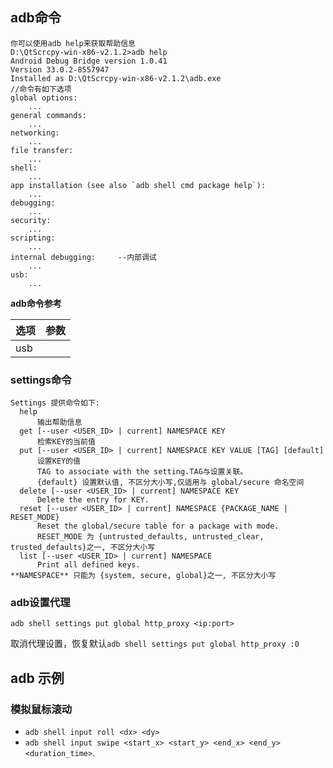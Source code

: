 ## adb命令

```
你可以使用adb help来获取帮助信息
D:\QtScrcpy-win-x86-v2.1.2>adb help
Android Debug Bridge version 1.0.41
Version 33.0.2-8557947
Installed as D:\QtScrcpy-win-x86-v2.1.2\adb.exe
//命令有如下选项
global options:
	...
general commands:
	...
networking:
	...
file transfer:
	...
shell:
	...
app installation (see also `adb shell cmd package help`):
	...
debugging:
	...
security:
	...
scripting:
	...
internal debugging:		--内部调试
	...
usb:
	...
```

**adb命令参考**

|		选项			|		参数			|
|		---			|		---			|
|		usb			|		|

### settings命令
```
Settings 提供命令如下:
  help
      输出帮助信息
  get [--user <USER_ID> | current] NAMESPACE KEY
	  检索KEY的当前值
  put [--user <USER_ID> | current] NAMESPACE KEY VALUE [TAG] [default]
      设置KEY的值
      TAG to associate with the setting.TAG与设置关联。
      {default} 设置默认值, 不区分大小写,仅适用与 global/secure 命名空间
  delete [--user <USER_ID> | current] NAMESPACE KEY
      Delete the entry for KEY.
  reset [--user <USER_ID> | current] NAMESPACE {PACKAGE_NAME | RESET_MODE}
      Reset the global/secure table for a package with mode.
      RESET_MODE 为 {untrusted_defaults, untrusted_clear, trusted_defaults}之一, 不区分大小写
  list [--user <USER_ID> | current] NAMESPACE
      Print all defined keys.
**NAMESPACE** 只能为 {system, secure, global}之一, 不区分大小写
```
### adb设置代理

`adb shell settings put global http_proxy <ip:port>`

取消代理设置，恢复默认`adb shell settings put global http_proxy :0`

## adb 示例

### 模拟鼠标滚动
- `adb shell input roll <dx> <dy>`
- `adb shell input swipe <start_x> <start_y> <end_x> <end_y> <duration_time>`.